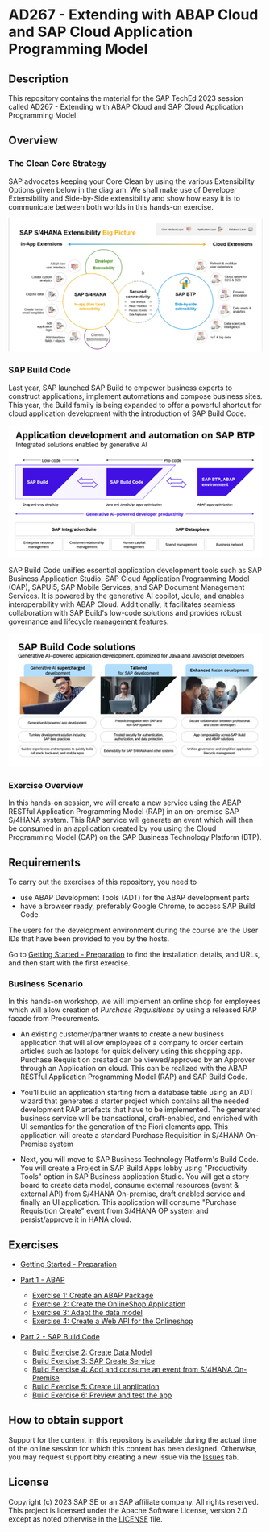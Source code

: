 
# AD267 - Extending with ABAP Cloud and SAP Cloud Application Programming Model

## Description

This repository contains the material for the SAP TechEd 2023 session called AD267 - Extending with ABAP Cloud and SAP Cloud Application Programming Model.

## Overview

### The Clean Core Strategy
SAP advocates keeping your Core Clean by using the various Extensibility Options given below in the diagram.
We shall make use of Developer Extensibility and Side-by-Side extensibility and show how easy it is to communicate between both worlds in this hands-on exercise.

![](images/CleanCore.png)

### SAP Build Code

Last year, SAP launched SAP Build to empower business experts to construct applications, implement automations and compose business sites. This year, the Build family is being expanded to offer a powerful shortcut for cloud application development with the introduction of SAP Build Code.

![](images/img-build-code-architecture.png)

SAP Build Code unifies essential application development tools such as SAP Business Application Studio, SAP Cloud Application Programming Model (CAP), SAPUI5, SAP Mobile Services, and SAP Document Management Services. It is powered by the generative AI copilot, Joule, and enables interoperability with ABAP Cloud. Additionally, it facilitates seamless collaboration with SAP Build's low-code solutions and provides robust governance and lifecycle management features.

![](images/img-build-code-benefits.png)

### Exercise Overview

In this hands-on session, we will create a new service using the ABAP RESTful Application Programming Model (RAP) in an on-premise SAP S/4HANA system. This RAP service will generate an event which will then be consumed in an application created by you using the Cloud Programming Model (CAP) on the SAP Business Technology Platform (BTP).

## Requirements

To carry out the exercises of this repository, you need to
- use ABAP Development Tools (ADT) for the ABAP development parts
- have a browser ready, preferably Google Chrome, to access SAP Build Code

The users for the development environment during the course are the User IDs that have been provided to you by the hosts.

Go to [Getting Started - Preparation](exercises/ex0/README.md) to find the installation details, and URLs, and then start with the first exercise.

### Business Scenario 

In this hands-on workshop, we will implement an online shop for employees which will allow creation of *Purchase Requisitions* by using a released RAP facade from Procurements.   
 
 - An existing customer/partner wants to create a new business application that will allow employees of a company to order certain articles such as laptops for quick delivery using this shopping app. Purchase Requisition created can be viewed/approved by an Approver through an Application on cloud. This can be realized with the ABAP RESTful Application Programming Model (RAP) and SAP Build Code. 
 
 - You’ll build an application starting from a database table using an ADT wizard that generates a starter project which contains all the needed development RAP artefacts that have to be implemented. The generated business service will be transactional, draft-enabled, and enriched with UI semantics for the generation of the Fiori elements app. This application will create a standard Purchase Requisition in S/4HANA On-Premise system

 - Next, you will move to SAP Business Technology Platform's Build Code. You will create a Project in SAP Build Apps lobby using "Productivity Tools" option in SAP Business application Studio. You will get a story board to create data model, consume external resources (event & external API) from S/4HANA On-premise, draft enabled service and finally an UI application. This application will consume "Purchase Requisition Create" event from S/4HANA OP system and persist/approve it in HANA cloud.

   
## Exercises

- [Getting Started - Preparation](exercises/ex0/README.md)
- [Part 1 - ABAP ](exercises/rap/README.md)
  - [Exercise 1: Create an ABAP Package](exercises/ex1/README.md)
  - [Exercise 2: Create the OnlineShop Application](exercises/ex2/README.md)
  - [Exercise 3: Adapt the data model](exercises/ex3/README.md)
  - [Exercise 4: Create a Web API for the Onlineshop](exercises/ex4/README.md)
      
- [Part 2 - SAP Build Code](exercises/buildcode/exercises/ex1/README.md)
  - [Build Exercise 2: Create Data Model](exercises/buildcode/exercises/ex2/README.md)
  - [Build Exercise 3: SAP Create Service](exercises/buildcode/exercises/ex3/README.md)
  - [Build Exercise 4: Add and consume an event from S/4HANA On-Premise](exercises/buildcode/exercises/ex4/README.md)
  - [Build Exercise 5: Create UI application](exercises/buildcode/exercises/ex5/README.md)
  - [Build Exercise 6: Preview and test the app](exercises/buildcode/exercises/ex6/README.md)
  
## How to obtain support

Support for the content in this repository is available during the actual time of the online session for which this content has been designed. Otherwise, you may request support bby creating a new issue via the [Issues](../../issues) tab.

## License
Copyright (c) 2023 SAP SE or an SAP affiliate company. All rights reserved. This project is licensed under the Apache Software License, version 2.0 except as noted otherwise in the [LICENSE](LICENSES/Apache-2.0.txt) file.
